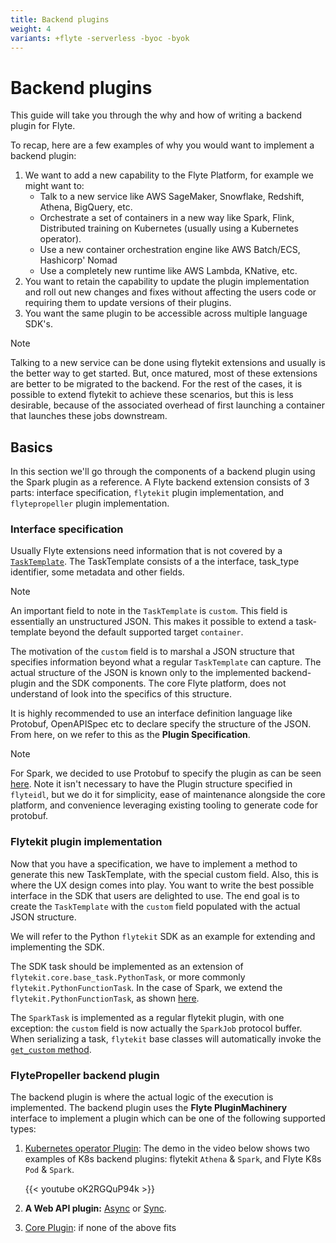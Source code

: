 ```yaml
---
title: Backend plugins
weight: 4
variants: +flyte -serverless -byoc -byok
---
```


# Backend plugins

This guide will take you through the why and how of writing a backend plugin for
Flyte.

To recap, here are a few examples of why you would want to implement a backend plugin:

1. We want to add a new capability to the Flyte Platform, for example we might want to:
   * Talk to a new service like AWS SageMaker, Snowflake, Redshift, Athena, BigQuery, etc.
   * Orchestrate a set of containers in a new way like Spark, Flink, Distributed
     training on Kubernetes (usually using a Kubernetes operator).
   * Use a new container orchestration engine like AWS Batch/ECS, Hashicorp' Nomad
   * Use a completely new runtime like AWS Lambda, KNative, etc.
2. You want to retain the capability to update the plugin implementation and roll out new changes and fixes without affecting the users code or requiring them to update versions of their plugins.
3. You want the same plugin to be accessible across multiple language SDK's.

> [!NOTE]
> Talking to a new service can be done using flytekit extensions and usually is the better way to get started.
> But, once matured, most of these extensions are better to be migrated to the backend.
> For the rest of the cases, it is possible to extend flytekit to achieve these scenarios, but this is less desirable,
> because of the associated overhead of first launching a container that launches these jobs downstream.


## Basics

In this section we'll go through the components of a backend plugin using the Spark plugin as a reference.
A Flyte backend extension consists of 3 parts: interface specification, `flytekit` plugin implementation, and `flytepropeller` plugin implementation.


### Interface specification

Usually Flyte extensions need information that is not covered by a [`TaskTemplate`](../../api-reference/flyteidl#tasktemplate-flyteidl-core-tasktemplate).
The TaskTemplate consists of a the interface, task_type identifier, some metadata and other fields.

> [!NOTE]
> An important field to note in the `TaskTemplate`  is `custom`. This field is essentially an unstructured JSON.
> This makes it possible to extend a task-template beyond the default supported target `container`.

The motivation of the `custom` field is to marshal a JSON structure that specifies information beyond what a regular `TaskTemplate` can capture.
The actual structure of the JSON is known only to the implemented backend-plugin and the SDK components.
The core Flyte platform, does not understand of look into the specifics of this structure.

It is highly recommended to use an interface definition language like Protobuf, OpenAPISpec etc to declare specify the structure of the JSON.
From here, on we refer to this as the **Plugin Specification**.

> [!NOTE]
> For Spark, we decided to use Protobuf to specify the plugin as can be seen [here](https://github.com/flyteorg/flyteidl/blob/master/protos/flyteidl/plugins/spark.proto).
> Note it isn't necessary to have the Plugin structure specified in `flyteidl`, but we do it for simplicity, ease of maintenance alongside the core platform, and convenience leveraging existing tooling to generate code for protobuf.


### Flytekit plugin implementation

Now that you have a specification, we have to implement a method to generate this new TaskTemplate, with the special custom field.
Also, this is where the UX design comes into play.
You want to write the best possible interface in the SDK that users are delighted to use.
The end goal is to create the `TaskTemplate` with the `custom` field populated with the actual JSON structure.

We will refer to the Python `flytekit` SDK as an example for extending and implementing the SDK.

The SDK task should be implemented as an extension of `flytekit.core.base_task.PythonTask`, or more commonly `flytekit.PythonFunctionTask`.
In the case of Spark, we extend the `flytekit.PythonFunctionTask`, as shown [here](https://github.com/flyteorg/flytekit/blob/master/plugins/flytekit-spark/flytekitplugins/spark/task.py#L77-L123).

The `SparkTask` is implemented as a regular flytekit plugin, with one exception: the `custom` field is now actually the `SparkJob` protocol buffer. When serializing a task, `flytekit` base classes will automatically invoke the [`get_custom` method](https://github.com/flyteorg/flytekit/blob/c02075d472b5587d199630bcfc7f9937673c6a0e/flytekit/core/base_task.py#L255).

### FlytePropeller backend plugin

The backend plugin is where the actual logic of the execution is implemented.
The backend plugin uses the **Flyte PluginMachinery** interface to implement a plugin which can be one of the following supported types:

1. [Kubernetes operator Plugin](https://pkg.go.dev/github.com/lyft/flyteplugins@v0.5.26/go/tasks/pluginmachinery/k8s#Plugin):
   The demo in the video below shows two examples of K8s backend plugins: flytekit `Athena` & `Spark`, and Flyte K8s `Pod` & `Spark`.

   {{< youtube oK2RGQuP94k >}}

2. **A Web API plugin:** [Async](https://pkg.go.dev/github.com/lyft/flyteplugins@v0.5.26/go/tasks/pluginmachinery/webapi#AsyncPlugin) or [Sync](https://pkg.go.dev/github.com/lyft/flyteplugins@v0.5.26/go/tasks/pluginmachinery/webapi#SyncPlugin).

3. [Core Plugin](https://pkg.go.dev/github.com/lyft/flyteplugins/go/tasks/pluginmachinery/core#Plugin): if none of the above fits
